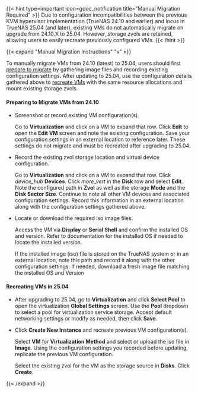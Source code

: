 &NewLine;

{{< hint type=important icon=gdoc_notification title="Manual Migration Required" >}}
Due to configuration incompatibilities between the previous KVM hypervisor implementation (TrueNAS 24.10 and earlier) and Incus in TrueNAS 25.04 (and later), existing VMs do not automatically migrate on upgrade from 24.10.X to 25.04.
However, storage zvols are retained, allowing users to easily recreate previously configured VMs.
{{< /hint >}}

{{< expand "Manual Migration Instructions" "v" >}}

To manually migrate VMs from 24.10 (latest) to 25.04, users should first [prepare to migrate](#preparing-to-migrate-vms-from-2410) by gathering image files and recording existing configuration settings.
After updating to 25.04, use the configuration details gathered above to [recreate VMs](#recreating-vms-in-2504) with the same resource allocations and mount existing storage zvols.

#### Preparing to Migrate VMs from 24.10

* Screenshot or record existing VM configuration(s).

  Go to **Virtualization** and click on a VM to expand that row.
  Click <span class="iconify" data-icon="mdi:pencil"></span> **Edit** to open the **Edit VM** screen and note the existing configuration.
  Save your configuration settings in an external location to reference later.
  These settings do not migrate and must be recreated after upgrading to 25.04.
* Record the existing zvol storage location and virtual device configuration.

  Go to **Virtualization** and click on a VM to expand that row.
  Click <i class="material-icons" aria-hidden="true" title="Devices">device_hub</i> **Devices**.
  Click <i class="material-icons" aria-hidden="true" title="System Update">more_vert</i> in the **Disk** row and select **Edit**.
  Note the configured path in **Zvol** as well as the storage **Mode** and the **Disk Sector Size**.
  Continue to note all other VM devices and associated configuration settings.
  Record this information in an external location along with the configuration settings gathered above.
* Locate or download the required iso image files.

  Access the VM via **Display** or **Serial Shell** and confirm the installed OS and version.
  Refer to documentation for the installed OS if needed to locate the installed version.

  If the installed image (iso) file is stored on the TrueNAS system or in an external location, note this path and record it along with the other configuration settings.
  If needed, download a fresh image file matching the installed OS and Version

#### Recreating VMs in 25.04

* After upgrading to 25.04, go to **Virtualization** and click **Select Pool** to open the virtualization **Global Settings** screen.
  Use the **Pool** dropdown to select a pool for virtualization service storage.
  Accept default networking settings or modify as needed, then click **Save**.
* Click **Create New Instance** and recreate previous VM configuration(s).

  Select **VM** for **Virtualization Method** and select or upload the iso file in **Image**.
  Using the configuration settings you recorded before updating, replicate the previous VM configuration.

  Select the existing zvol for the VM as the storage source in **Disks**.
  Click **Create**.

{{< /expand >}}
